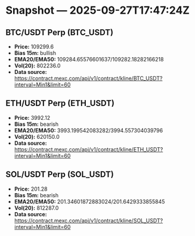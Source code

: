 # Snapshot — 2025-09-27T17:47:24Z

## BTC/USDT Perp (BTC_USDT)
- **Price:** 109299.6
- **Bias 15m:** bullish
- **EMA20/EMA50:** 109284.65576601637/109282.18282166218
- **Vol(20):** 802236.0
- **Data source:** https://contract.mexc.com/api/v1/contract/kline/BTC_USDT?interval=Min1&limit=60

## ETH/USDT Perp (ETH_USDT)
- **Price:** 3992.12
- **Bias 15m:** bearish
- **EMA20/EMA50:** 3993.199542083282/3994.557304039796
- **Vol(20):** 620150.0
- **Data source:** https://contract.mexc.com/api/v1/contract/kline/ETH_USDT?interval=Min1&limit=60

## SOL/USDT Perp (SOL_USDT)
- **Price:** 201.28
- **Bias 15m:** bearish
- **EMA20/EMA50:** 201.34601872883024/201.6429333855845
- **Vol(20):** 812287.0
- **Data source:** https://contract.mexc.com/api/v1/contract/kline/SOL_USDT?interval=Min1&limit=60
